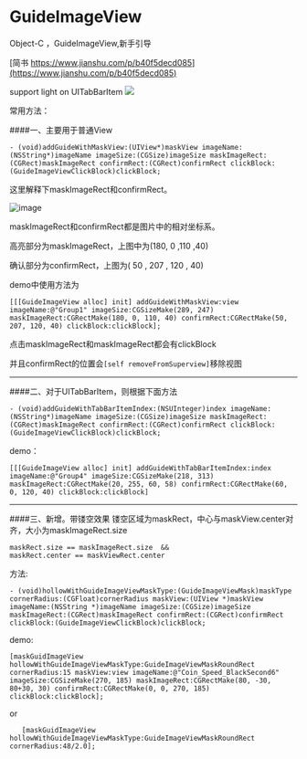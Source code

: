 # GuideImageView
Object-C ，GuideImageView,新手引导

[简书 https://www.jianshu.com/p/b40f5decd085](https://www.jianshu.com/p/b40f5decd085)

support light on UITabBarItem
![](2.png)

常用方法：



####一、主要用于普通View


`- (void)addGuideWithMaskView:(UIView*)maskView imageName:(NSString*)imageName imageSize:(CGSize)imageSize maskImageRect:(CGRect)maskImageRect confirmRect:(CGRect)confirmRect clickBlock:(GuideImageViewClickBlock)clickBlock;`


这里解释下maskImageRect和confirmRect。

![image](http://upload-images.jianshu.io/upload_images/1751374-6d2549e7ba1f6af9?imageMogr2/auto-orient/strip%7CimageView2/2/w/1240)

maskImageRect和confirmRect都是图片中的相对坐标系。

高亮部分为maskImageRect，上图中为(180, 0 ,110 ,40)

确认部分为confirmRect，上图为( 50 , 207 , 120 , 40)

demo中使用方法为

`[[[GuideImageView alloc] init] addGuideWithMaskView:view imageName:@"Group1" imageSize:CGSizeMake(289, 247) maskImageRect:CGRectMake(180, 0, 110, 40) confirmRect:CGRectMake(50, 207, 120, 40) clickBlock:clickBlock];`

点击maskImageRect和maskImageRect都会有clickBlock

并且confirmRect的位置会`[self removeFromSuperview]`移除视图

--------------



####二、对于UITabBarItem，则根据下面方法


`- (void)addGuideWithTabBarItemIndex:(NSUInteger)index imageName:(NSString*)imageName imageSize:(CGSize)imageSize maskImageRect:(CGRect)maskImageRect confirmRect:(CGRect)confirmRect clickBlock:(GuideImageViewClickBlock)clickBlock;`

demo：

`[[[GuideImageView alloc] init] addGuideWithTabBarItemIndex:index imageName:@"Group4" imageSize:CGSizeMake(218, 313) maskImageRect:CGRectMake(20, 255, 60, 58) confirmRect:CGRectMake(60, 0, 120, 40) clickBlock:clickBlock]`

-----
####三、新增。带镂空效果
镂空区域为maskRect，中心与maskView.center对齐，大小为maskImageRect.size
```
maskRect.size == maskImageRect.size  &&
maskRect.center == maskViewRect.center
```
方法:

`- (void)hollowWithGuideImageViewMaskType:(GuideImageViewMask)maskType cornerRadius:(CGFloat)cornerRadius maskView:(UIView *)maskView imageName:(NSString *)imageName imageSize:(CGSize)imageSize maskImageRect:(CGRect)maskImageRect confirmRect:(CGRect)confirmRect clickBlock:(GuideImageViewClickBlock)clickBlock;
`

demo:

`[maskGuidImageView hollowWithGuideImageViewMaskType:GuideImageViewMaskRoundRect cornerRadius:15 maskView:view imageName:@"Coin_Speed_BlackSecond6" imageSize:CGSizeMake(270, 185) maskImageRect:CGRectMake(80, -30, 80+30, 30) confirmRect:CGRectMake(0, 0, 270, 185) clickBlock:clickBlock];`

or

`    [maskGuidImageView hollowWithGuideImageViewMaskType:GuideImageViewMaskRoundRect cornerRadius:48/2.0];
`
